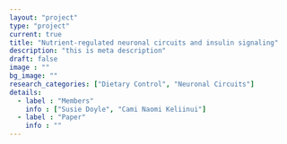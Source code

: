 ```yaml
---
layout: "project"
type: "project"
current: true
title: "Nutrient-regulated neuronal circuits and insulin signaling"
description: "this is meta description"
draft: false
image : ""
bg_image: ""
research_categories: ["Dietary Control", "Neuronal Circuits"]
details:
  - label : "Members"
    info : ["Susie Doyle", "Cami Naomi Keliinui"]
  - label : "Paper"
    info : ""
---
```

 